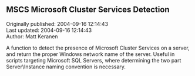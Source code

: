 ## MSCS Microsoft Cluster Services Detection  
Originally published: 2004-09-16 12:14:43  
Last updated: 2004-09-16 12:14:43  
Author: Matt Keranen  
  
A function to detect the presence of Microsoft Cluster Services on a server, and return the proper Windows network name of the server. Useful in scripts targeting Microsoft SQL Servers, where determining the two part Server\\Instance naming convention is necessary.